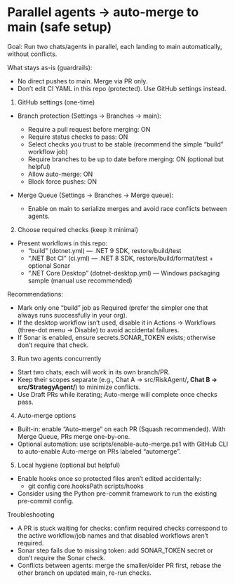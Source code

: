 # Parallel agents → auto-merge to main (safe setup)

Goal: Run two chats/agents in parallel, each landing to main automatically, without conflicts.

What stays as-is (guardrails):

- No direct pushes to main. Merge via PR only.
- Don’t edit CI YAML in this repo (protected). Use GitHub settings instead.

1. GitHub settings (one-time)

- Branch protection (Settings → Branches → main):

  - Require a pull request before merging: ON
  - Require status checks to pass: ON
  - Select checks you trust to be stable (recommend the simple “build” workflow job)
  - Require branches to be up to date before merging: ON (optional but helpful)
  - Allow auto-merge: ON
  - Block force pushes: ON

- Merge Queue (Settings → Branches → Merge queue):
  - Enable on main to serialize merges and avoid race conflicts between agents.

2. Choose required checks (keep it minimal)

- Present workflows in this repo:
  - “build” (dotnet.yml) — .NET 9 SDK, restore/build/test
  - “.NET Bot CI” (ci.yml) — .NET 8 SDK, restore/build/format/test + optional Sonar
  - “.NET Core Desktop” (dotnet-desktop.yml) — Windows packaging sample (manual use recommended)

Recommendations:

- Mark only one “build” job as Required (prefer the simpler one that always runs successfully in your org).
- If the desktop workflow isn’t used, disable it in Actions → Workflows (three-dot menu → Disable) to avoid accidental failures.
- If Sonar is enabled, ensure secrets.SONAR_TOKEN exists; otherwise don’t require that check.

3. Run two agents concurrently

- Start two chats; each will work in its own branch/PR.
- Keep their scopes separate (e.g., Chat A → src/RiskAgent/**, Chat B → src/StrategyAgent/**) to minimize conflicts.
- Use Draft PRs while iterating; Auto-merge will complete once checks pass.

4. Auto-merge options

- Built-in: enable “Auto-merge” on each PR (Squash recommended). With Merge Queue, PRs merge one-by-one.
- Optional automation: use scripts/enable-auto-merge.ps1 with GitHub CLI to auto-enable Auto-merge on PRs labeled “automerge”.

5. Local hygiene (optional but helpful)

- Enable hooks once so protected files aren’t edited accidentally:
  - git config core.hooksPath scripts/hooks
- Consider using the Python pre-commit framework to run the existing pre-commit config.

Troubleshooting

- A PR is stuck waiting for checks: confirm required checks correspond to the active workflow/job names and that disabled workflows aren’t required.
- Sonar step fails due to missing token: add SONAR_TOKEN secret or don’t require the Sonar check.
- Conflicts between agents: merge the smaller/older PR first, rebase the other branch on updated main, re-run checks.
